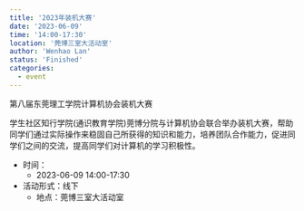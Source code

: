 ```yaml
---
title: '2023年装机大赛'
date: '2023-06-09'
time: '14:00-17:30'
location: '莞博三室大活动室'
author: 'Wenhao Lan'
status: 'Finished'
categories:
  - event
---
```


第八届东莞理工学院计算机协会装机大赛

学生社区知行学院(通识教育学院)莞博分院与计算机协会联合举办装机大赛，帮助同学们通过实际操作来稳固自己所获得的知识和能力，培养团队合作能力，促进同学们之间的交流，提高同学们对计算机的学习积极性。

- 时间：
  - 2023-06-09 14:00-17:30
- 活动形式：线下
  - 地点：莞博三室大活动室
